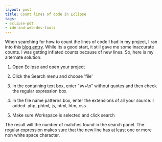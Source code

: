```yaml
---
layout: post
title: Count lines of code in Eclipse
tags:
- eclipse-pdt
- ide-and-web-dev-tools
---
```

When searching for how to count the lines of code I had in my project, I ran into this [blog entry](http://www.binaryfrost.com/index.php?/archives/207-Easy-way-to-count-Lines-of-Code-in-Eclipse.html).  While its a good start, it still gave me some inaccurate counts.  I was getting inflated counts because of new lines.  So, here is my alternate solution:

  1. Open Eclipse and open your project

  2. Click the Search menu and choose 'file'

  3. In the containing text box, enter "\w+\n" without quotes and then check the regular expression box.

  4. In the file name patterns box, enter the extensions of all your source.  I added .php,.phtml,.js,.html,.htm,.css

  5. Make sure Workspace is selected and click search

The result will the number of matches found in the search panel.  The regular expression makes sure that the new line has at least one or more non white space character.
